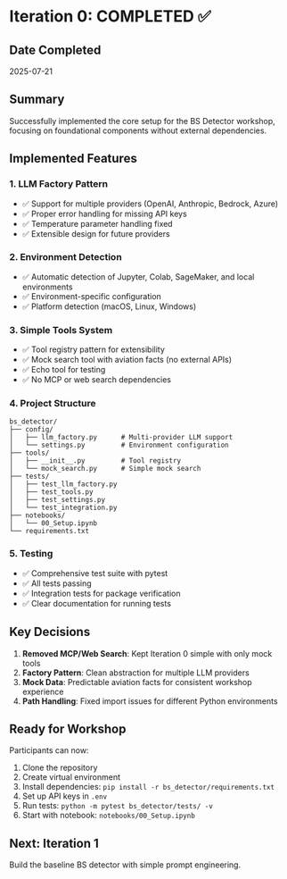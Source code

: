# Iteration 0: COMPLETED ✅

## Date Completed
2025-07-21

## Summary
Successfully implemented the core setup for the BS Detector workshop, focusing on foundational components without external dependencies.

## Implemented Features

### 1. LLM Factory Pattern
- ✅ Support for multiple providers (OpenAI, Anthropic, Bedrock, Azure)
- ✅ Proper error handling for missing API keys
- ✅ Temperature parameter handling fixed
- ✅ Extensible design for future providers

### 2. Environment Detection
- ✅ Automatic detection of Jupyter, Colab, SageMaker, and local environments
- ✅ Environment-specific configuration
- ✅ Platform detection (macOS, Linux, Windows)

### 3. Simple Tools System
- ✅ Tool registry pattern for extensibility
- ✅ Mock search tool with aviation facts (no external APIs)
- ✅ Echo tool for testing
- ✅ No MCP or web search dependencies

### 4. Project Structure
```
bs_detector/
├── config/
│   ├── llm_factory.py      # Multi-provider LLM support
│   └── settings.py         # Environment configuration
├── tools/
│   ├── __init__.py         # Tool registry
│   └── mock_search.py      # Simple mock search
├── tests/
│   ├── test_llm_factory.py
│   ├── test_tools.py
│   ├── test_settings.py
│   └── test_integration.py
├── notebooks/
│   └── 00_Setup.ipynb
└── requirements.txt
```

### 5. Testing
- ✅ Comprehensive test suite with pytest
- ✅ All tests passing
- ✅ Integration tests for package verification
- ✅ Clear documentation for running tests

## Key Decisions

1. **Removed MCP/Web Search**: Kept Iteration 0 simple with only mock tools
2. **Factory Pattern**: Clean abstraction for multiple LLM providers
3. **Mock Data**: Predictable aviation facts for consistent workshop experience
4. **Path Handling**: Fixed import issues for different Python environments

## Ready for Workshop

Participants can now:
1. Clone the repository
2. Create virtual environment
3. Install dependencies: `pip install -r bs_detector/requirements.txt`
4. Set up API keys in `.env`
5. Run tests: `python -m pytest bs_detector/tests/ -v`
6. Start with notebook: `notebooks/00_Setup.ipynb`

## Next: Iteration 1
Build the baseline BS detector with simple prompt engineering.